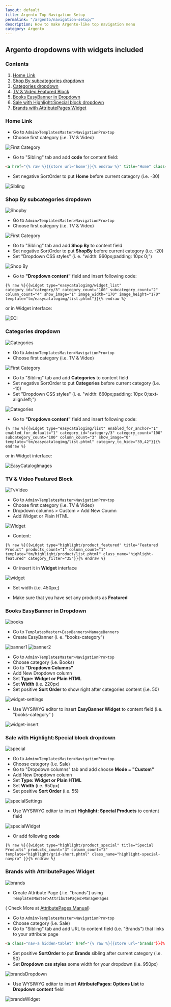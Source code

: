 ```yaml
---
layout: default
title: Argento Top Navigation Setup
permalink: "/argento/navigation-setup/"
description: How to make Argento-like top navigation menu
category: Argento
---
```


## Argento dropdowns with widgets included

### Contents

1. [Home Link](#home-link)
2. [Shop By subcategories dropdown](#shop-by-subcategories-dropdown)
3. [Categories dropdown](#categories-dropdown)
4. [TV & Video Featured Block](#tv--video-featured-block)
5. [Books EasyBanner in Dropdown](#books-easybanner-in-dropdown)
6. [Sale with Highlight:Special block dropdown](#sale-with-highlightspecial-block-dropdown)
7. [Brands with AttributePages Widget](#brands-with-attributepages-widget)


### Home Link
- Go to `Admin>TemplatesMaster>NavigationPro>top`
- Choose first category (i.e. TV & Video)

![First Category](http://i.imgur.com/KePmbGL.png)

- Go to "Sibling" tab and add **code** for content field:

```html
<a href="{% raw %}{{store url='home'}}{% endraw %}" title="Home" class="nav-a">Home</a>
```
- Set negative SortOrder to put **Home** before current category (i.e. -30)

![Sibling](http://i.imgur.com/nxrczcE.png)

### Shop By subcategories dropdown

![Shopby](http://i.imgur.com/gZOgXcx.png)

- Go to `Admin>TemplatesMaster>NavigationPro>top`
- Choose first category (i.e. TV & Video)

![First Category](http://i.imgur.com/KePmbGL.png)

- Go to "Sibling" tab and add **Shop By** to content field
- Set negative SortOrder to put **ShopBy** before current category (i.e. -20)
- Set "Dropdown CSS styles" (i. e. "width: 960px;padding: 10px 0;")

![Shop By](http://i.imgur.com/fxNPQts.png)

- Go to **"Dropdown content"** field and insert following code:

```
{% raw %}{{widget type="easycatalogimg/widget_list" category_id="category/3" category_count="100" subcategory_count="2" column_count="4" show_image="1" image_width="170" image_height="170" template="tm/easycatalogimg/list.phtml"}}{% endraw %}
```
or in Widget interface:

![ECI ](http://i.imgur.com/qWG4Q1X.png)

### Categories dropdown

![Categories](http://i.imgur.com/KpsrzRE.png)

- Go to `Admin>TemplatesMaster>NavigationPro>top`
- Choose first category (i.e. TV & Video)

![First Category](http://i.imgur.com/KePmbGL.png)

- Go to "Sibling" tab and add **Categories** to content field
- Set negative SortOrder to put **Categories** before current category (i.e. -10)
- Set "Dropdown CSS styles" (i. e. "width: 660px;padding: 10px 0;text-align:left;")

![Categories](http://i.imgur.com/vozeysA.png)

- Go to **"Dropdown content"** field and insert following code:

```
{% raw %}{{widget type="easycatalogimg/list" enabled_for_anchor="1" enabled_for_default="1" category_id="category/3" category_count="100" subcategory_count="100" column_count="3" show_image="0" template="tm/easycatalogimg/list.phtml" category_to_hide="39,42"}}{% endraw %}
```
or in Widget interface:

![EasyCatalogImages](http://i.imgur.com/clbWCrO.png)

### TV & Video Featured Block

![TvVideo](http://i.imgur.com/z5A6RXE.png)

- Go to `Admin>TemplatesMaster>NavigationPro>top`
- Choose first category (i.e. TV & Video)
- Dropdown columns > Custom > Add New Coumn
- Add Widget or Plain HTML

![Widget](http://i.imgur.com/gr1p3ie.png)

- Content:

```
{% raw %}{{widget type="highlight/product_featured" title="Featured Product" products_count="1" column_count="1" template="tm/highlight/product/list.phtml" class_name="highlight-featured" category_filter="35"}}{% endraw %}
```
- Or insert it in **Widget** interface

![widget](http://i.imgur.com/uVgeAbG.png)

- Set width (i.e. 450px;)

- Make sure that you have set any products as **Featured**

### Books EasyBanner in Dropdown

![books](http://i.imgur.com/6dNSUd8.png)

- Go to `TemplatesMaster>EasyBanners>ManageBanners`
- Create EasyBanner (i. e. "books-category")

![banner1](http://i.imgur.com/CsDQJep.png)
![banner2](http://i.imgur.com/azmolkJ.png)

- Go to `Admin>TemplatesMaster>NavigationPro>top`
- Choose category (i.e. Books)
- Go to **"Dropdown Columns"**
- Add New Dropdown column
- Set **Type: Widget or Plain HTML**
- Set **Width** (i.e. 220px)
- Set positive **Sort Order** to show right after categories content (i.e. 50)

![widget-settings](http://i.imgur.com/2hHyjVR.png)

- Use WYSIWYG editor to insert **EasyBanner Widget**  to content field (i.e. "books-category" )

![widget-insert](http://i.imgur.com/QHJniGt.png)


### Sale with Highlight:Special block dropdown

![special](http://i.imgur.com/F9xc0ra.png)

- Go to `Admin>TemplatesMaster>NavigationPro>top`
- Choose category (i.e. Sale)
- Go to "Dropdown columns" tab and add choose **Mode = "Custom"**
- Add New Dropdown column
- Set **Type: Widget or Plain HTML**
- Set **Width** (i.e. 650px)
- Set positive **Sort Order** (i.e. 55)

![specialSettings](http://i.imgur.com/s2gns5r.png)

- Use WYSIWYG editor to insert **Highlight: Special Products**  to content field

![specialWidget](http://i.imgur.com/DmdVZpI.png)

- Or add following **code**

```
{% raw %}{{widget type="highlight/product_special" title="Special Products" products_count="3" column_count="3" template="highlight/grid-short.phtml" class_name="highlight-special-navpro" }}{% endraw %}
```

### Brands with AttributePages Widget

![brands](http://i.imgur.com/OVvm3FV.png)

- Create Attribute Page (.i.e. "brands") using `TemplatesMaster>AttributePages>ManagePages`

( Check More at [AttributePages Manual](http://templates-master.com/magento-attributes-and-brands-pages-extension-user-manual))

- Go to `Admin>TemplatesMaster>NavigationPro>top`
- Choose category (i.e. Sale)
- Go to "Sibling" tab and add URL to content field (i.e. "Brands") that links to your attribute page

```html
<a class="nav-a hidden-tablet" href="{% raw %}{{store url="brands"}}{% endraw %}">Brands</a>
```

- Set positive **SortOrder** to put **Brands** sibling after current category (i.e. 50)
- Set **Dropdown css styles** some width for your dropdown (i.e. 950px)

![brandsDropdown](http://i.imgur.com/5QZtNxf.png)

- Use WYSIWYG editor to insert **AttributePages: Options List**  to **Dropdown content** field

![brandsWidget](http://i.imgur.com/oIMWdnm.png)
